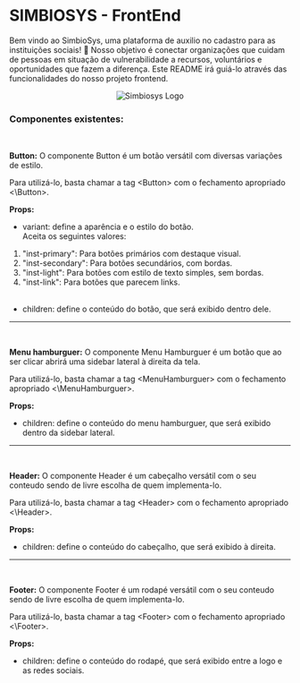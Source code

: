 # SIMBIOSYS - FrontEnd
Bem vindo ao SimbioSys, uma plataforma de auxilio no cadastro para as instituições sociais! 💙 Nosso objetivo é conectar organizações que cuidam de pessoas em situação de vulnerabilidade a recursos, voluntários e oportunidades que fazem a diferença. Este README irá guiá-lo através das funcionalidades do nosso projeto frontend.

<p align="center">
  <img src="https://imgur.com/6s2lH3n.png" alt="Simbiosys Logo">
</p>

### Componentes existentes:

<br>

**Button:** O componente Button é um botão versátil com diversas variações de estilo.

Para utilizá-lo, basta chamar a tag \<Button> com o fechamento apropriado \<\Button>.

**Props:**

- variant:
  define a aparência e o estilo do botão. <br>
  Aceita os seguintes valores:

1. "inst-primary": Para botões primários com destaque visual.
2. "inst-secondary": Para botões secundários, com bordas.
3. "inst-light": Para botões com estilo de texto simples, sem bordas.
4. "inst-link": Para botões que parecem links.
   <br>
   <br>

- children: define o conteúdo do botão, que será exibido dentro dele.

---

<br>

**Menu hamburguer:** O componente Menu Hamburguer é um botão que ao ser clicar abrirá uma sidebar lateral à direita da tela.

Para utilizá-lo, basta chamar a tag \<MenuHamburguer> com o fechamento apropriado \<\MenuHamburguer>.

**Props:**

- children: define o conteúdo do menu hamburguer, que será exibido dentro da sidebar lateral.

---

<br>

**Header:** O componente Header é um cabeçalho versátil com o seu conteudo sendo de livre escolha de quem implementa-lo.

Para utilizá-lo, basta chamar a tag \<Header> com o fechamento apropriado \<\Header>.

**Props:**

- children: define o conteúdo do cabeçalho, que será exibido à direita.

---

<br>

**Footer:** O componente Footer é um rodapé versátil com o seu conteudo sendo de livre escolha de quem implementa-lo.

Para utilizá-lo, basta chamar a tag \<Footer> com o fechamento apropriado \<\Footer>.

**Props:**

- children: define o conteúdo do rodapé, que será exibido entre a logo e as redes sociais.
